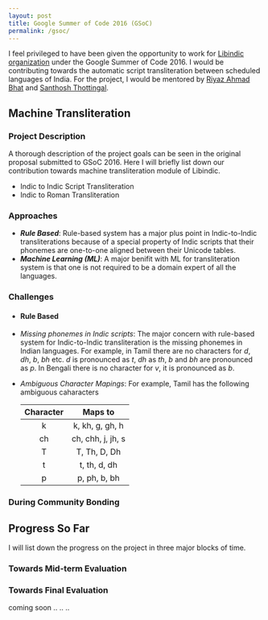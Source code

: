 ```yaml
---
layout: post
title: Google Summer of Code 2016 (GSoC)
permalink: /gsoc/
---
```


I feel privileged to have been given the opportunity to work for [Libindic organization](https://github.com/libindic) under the Google Summer of Code 2016. I would be contributing towards the automatic script transliteration between scheduled languages of India. For the project, I would be mentored by [Riyaz Ahmad Bhat](https://researchweb.iiit.ac.in/~riyaz.bhat/) and [Santhosh Thottingal](http://thottingal.in).

## Machine Transliteration

### Project Description
A thorough description of the project goals can be seen in the original proposal submitted to GSoC 2016. Here I will briefly list down our contribution towards machine transliteration module of Libindic.

* Indic to Indic Script Transliteration
* Indic to Roman Transliteration

### Approaches

* ***Rule Based***: Rule-based system has a major plus point in Indic-to-Indic transliterations because of a special property of Indic scripts that their phonemes are one-to-one aligned between their Unicode tables.
* ***Machine Learning (ML)***: A major benifit with ML for transliteration system is that one is not required to be a domain expert of all the languages.

### Challenges

* #### Rule Based

 * *Missing phonemes in Indic scripts*: The major concern with rule-based system for Indic-to-Indic transliteration is the missing phonemes in Indian languages. For example, in Tamil there are no characters for *d*, *dh*, *b*, *bh* etc. *d* is pronounced as *t*, *dh* as *th*, *b* and *bh* are pronounced as *p*. In Bengali there is no character for *v*, it is pronounced as *b*.
 * *Ambiguous Character Mapings*: For example, Tamil has the following ambiguous caharacters

    | Character |     Maps to      | 
    |  :---:    |      :---:       |
    |   k       | k, kh, g, gh, h  |
    |   ch      | ch, chh, j, jh, s|
    |   T       | T, Th, D, Dh     |
    |   t       | t, th, d, dh     |
    |   p       | p, ph, b, bh     |


### During Community Bonding

## Progress So Far
I will list down the progress on the project in three major blocks of time.

### Towards  Mid-term Evaluation

### Towards Final Evaluation
coming soon .. .. ..

